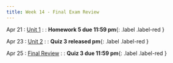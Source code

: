 ```yaml
---
title: Week 14 - Final Exam Review
---
```


Apr 21
: [Unit 1](https://rmshksu.github.io/stat240_spring2025/assets/files/Unit_1.pdf)
: [](#) 
  : **Homework 5 due 11:59 pm**{: .label .label-red }

Apr 23
: [Unit 2](https://rmshksu.github.io/stat240_spring2025/assets/files/Unit_1.pdf)
: [](#) 
  : **Quiz 3 released pm**{: .label .label-red }

Apr 25
: [Final Review](#)
: [](#) 
  : **Quiz 3 due 11:59 pm**{: .label .label-red }
